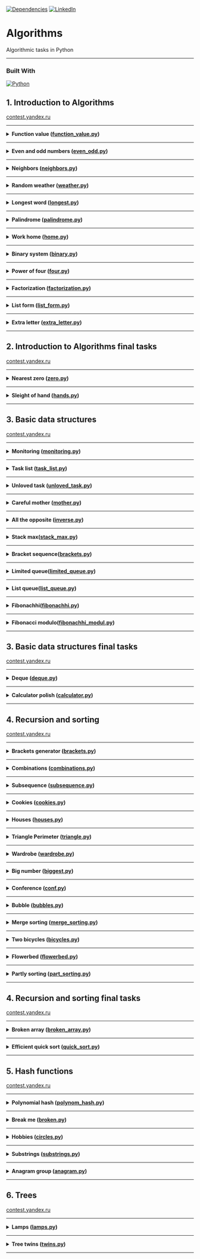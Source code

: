 [![Dependencies][dependency-shield]][dependency-url]
[![LinkedIn][linkedin-shield]][linkedin-url]

# Algorithms

Algorithmic tasks in Python

---

### Built With

[![Python][Python.io]][Python-url]

## 1. Introduction to Algorithms

[contest.yandex.ru](https://contest.yandex.ru/contest/23389/problems/)

---

<details>
<summary>
<b>Function value (<a href="introduction_to_algorithms/function_value.py">function_value.py</a>)</b>
</summary>

#### Description

Vasya is doing a math test: he calculates the value of functions at various points. The weather is fine, and friends
invite Vasya to go for a walk. But the boy decided to finish the test first and only after that go to his friends.
Unfortunately, Vasya does not know how to program yet. But you know how. Help Vasya write the code for the function that
calculates y = ax2 + bx + c. Write a program that will use the coefficients a, b, c and the number x to display the
value of the function at the point x.

#### Enter form

Integers a, x, b, c are given as input separated by a space. At the end of the input is a line break.

#### Expected output

Print one number — the value of the function at the point x.

#### Example

Enter: -8 -5 -2 7
Output: -183

</details>

------

<details>
<summary>
<b>Even and odd numbers (<a href="introduction_to_algorithms/even_odd.py">even_odd.py</a>)</b>
</summary>

#### Description

Imagine an online subway game where the player presses a button and three random numbers appear on the screen. If all
three numbers are of the same parity, the player wins.

Write a program that uses three numbers to determine whether a player has won or not.

#### Enter form

The first line contains three random integers a, b and c. Numbers do not exceed 109 modulo.

#### Expected output

Print "WIN" if the player won, and "FAIL" otherwise.

#### Example

Enter: 7 11 7
Output: WIN

</details>

------
<details>
<summary>
<b>Neighbors (<a href="introduction_to_algorithms/neighbors.py">neighbors.py</a>)</b>
</summary>

#### Description

Given a matrix. You need to write a function that for an element returns all of its neighbors. A neighbor is an element
that is one cell away from the current one to the left, right, up, or down. Diagonal elements are not considered
adjacent.

For example, in matrix A, neighboring elements for (0, 0) will be 2 and 0. And for (2, 1) - 1, 2, 7, 7.

![neighbors.png](neighbors.png)

#### Enter form

The first line contains n — the number of matrix rows. In the second - the number of columns m. The numbers m and n do
not exceed 1000. The next n lines contain a matrix. The elements of the matrix are integers, modulo not exceeding 1000.
The last two lines contain the coordinates of the element whose neighbors are to be found. Indexing starts from zero.

#### Expected output

Type the numbers you need in ascending order, separated by a space.

#### Example

Enter:  
4  
3  
1 2 3  
0 2 6  
7 4 1  
2 7 0  
3  
0

Output: 7 7

</details>

------

<details>
<summary>
<b>Random weather (<a href="introduction_to_algorithms/weather.py">weather.py</a>)</b>
</summary>

#### Description

Your city's weather service has decided to explore the weather in a new way.

Under the air temperature on a particular day, we mean the maximum temperature on that day.

Under the randomness of the weather for n days, the service understands the number of days in which the temperature is
strictly higher than the day before (if such exists) and on the day after the current one (if such exists). For example,
if for 5 days the maximum air temperature was [1, 2, 5, 4, 8] degrees, then the randomness for this period is 2: the
described conditions were fulfilled on the 3rd and 5th days.

Determine the chaotic weather for this period from daily temperature readings.

Note that if the number of readings is n=1, then the only day will be chaotic.

#### Enter form

The first line contains an integer n, the length of the measurement period in days, 1 ≤ n≤ 105. The second line contains
n integers, the temperature values on each of the n days. Temperature values do not exceed 273 modulo.

#### Expected output

Print a single number — randomness for the given period.

#### Example

Enter:  
7  
-1 -10 -8 0 2 0 5

Output: 3

</details>

------

<details>
<summary>
<b>Longest word (<a href="introduction_to_algorithms/longest.py">longest.py</a>)</b>
</summary>

#### Description

To prepare for the seminar, Gaucher should read an article on effective management. Since Gosha wants to plan the day in
advance, he needs to estimate the complexity of the article.

He came up with this evaluation method: a random sentence is taken from the text and the longest word is searched for in
it. Its length will be the conditional complexity of the article.

Help Gosha cope with this task.

#### Enter form

The first line contains the text length L (1 ≤ L ≤ 105).

The next line contains text consisting of lowercase Latin letters and spaces. A word is a sequence of letters not
separated by spaces. Spaces can be at the very beginning of the line and at the very end of it. The text ends with a
line break, this character is not included in the number of other L characters.

#### Expected output

In the first line print the longest word. In the second line print its length. If there are several suitable words,
print the one that occurs first.

#### Example

Enter:  
19  
i love segment tree

Output:  
segment  
7

</details>

------

<details>
<summary>
<b>Palindrome (<a href="introduction_to_algorithms/palindrome.py">palindrome.py</a>)</b>
</summary>

#### Description

Help Vasya understand if the phrase will be a palindrome‎. Only letters and numbers are counted, uppercase and lowercase
letters are considered the same.

The solution should run in O(N), where N is the length of the input string.

#### Enter form

A single line contains a phrase or a word. Letters can only be Latin. The length of the text does not exceed 20,000
characters.

The phrase can consist of lowercase and uppercase Latin letters, numbers, punctuation marks.

#### Expected output

Print "True" if the phrase is a palindrome, and "False" if it is not.

#### Example

Enter: A man, a plan, a canal: Panama

Output: True

</details>

------

<details>
<summary>
<b>Work home (<a href="introduction_to_algorithms/home.py">home.py</a>)</b>
</summary>

#### Description

Vasya has implemented a function that converts an integer from decimal to binary. But it doesn't seem to work out very
well.

Try to write a more efficient program.

Do not use the built-in language tools for converting numbers into binary representation.

#### Enter form

The input is an integer in the range from 0 to 10000.

#### Expected output

Print the binary representation of this number.

#### Example

Enter: 5

Output: 101

</details>

------

<details>
<summary>
<b>Binary system (<a href="introduction_to_algorithms/binary.py">binary.py</a>)</b>
</summary>

#### Description

Timothy wrote down two numbers in the binary system and asked Gosha to print their sum, also in the binary system. The
ability to add binary numbers built into the programming language cannot be used. Help Gosha solve the problem.

The solution should run in O(N), where N is the number of digits of the maximum number in the input.

#### Enter form

Two numbers in binary notation, each on a separate line. The length of each number does not exceed 10,000 characters.

#### Expected output

One number in the binary system.

#### Example

Enter:  
1010  
1011

Output: 10101

</details>

------

<details>
<summary>
<b>Power of four (<a href="introduction_to_algorithms/four.py">four.py</a>)</b>
</summary>

#### Description

Write a program that determines whether a positive integer is a power of 4.

Hint: the power of four will be all numbers of the form 4n, where n is a non-negative integer.

#### Enter form

The input is an integer in the range from 1 to 10000.

#### Expected output

Print "True" if the number is a power of four, "False" otherwise.

#### Example

Enter: 15

Output: False

</details>

------

<details>
<summary>
<b>Factorization (<a href="introduction_to_algorithms/factorization.py">factorization.py</a>)</b>
</summary>

#### Description

The fundamental theorem of arithmetic says: any number can be decomposed into a product of prime factors in a unique
way, up to their permutation. For example:

The number 8 can be represented as 2 × 2 × 2.
The number 50 is like 2 x 5 x 5 (or 5 x 5 x 2, or 5 x 2 x 5). The three variants differ only in the order of the
multipliers.
Factoring a number into prime factors is called factoring a number.

Write a program that factorizes the given number.

#### Enter form

The single line contains the number n (2 ≤ n ≤ 109) to be factorized.

#### Expected output

Print, in non-decreasing order, the prime factors into which the number n is decomposed.

#### Example

Enter: 100

Output: 2 2 5 5

</details>

------

<details>
<summary>
<b>List form (<a href="introduction_to_algorithms/list_form.py">list_form.py</a>)</b>
</summary>

#### Description

Vasya asked Alla to help solve the problem. This time in informatics.

For a non-negative integer X, the list form is an array of its digits from left to right. For example, for 1231 the list
form would be [1,2,3,1]. The input is the number of digits of the number X, the list form of the non-negative number X
and the non-negative number K. The number K does not exceed 10000. The length of the number X does not exceed 1000.

We need to return the list form of the number X + K.

#### Enter form

The first line contains the length of the list form of the number X. The next line contains the list form itself with
digits separated by a space.

The last line contains the number K, 0 ≤ K ≤ 10000.

#### Expected output

Output the list form of the number X+K.

#### Example

Enter:  
4  
1 2 0 0  
34

Output: 1 2 3 4

</details>

------


<details>
<summary>
<b>Extra letter (<a href="introduction_to_algorithms/extra_letter.py">extra_letter.py</a>)</b>
</summary>

#### Description

Vasya really likes problems about strings, so he came up with his own. There are 2 strings s and t, consisting only of
lowercase letters. The string t is obtained by mixing the letters of the string s and adding 1 letter at a random
position. You need to find the added letter.

#### Enter form

The input is strings s and t, separated by a line break. Line lengths do not exceed 1000 characters. Lines are not
empty.

#### Expected output

Print the extra letter.

#### Example

Enter:  
abcd  
abcde

Output: e

</details>

------

## 2. Introduction to Algorithms final tasks

[contest.yandex.ru](https://contest.yandex.ru/contest/23390/problems/)

---

<details>
<summary>
<b>Nearest zero (<a href="introduction_to_algorithms_final_tasks/zero.py">zero.py</a>)</b>
</summary>

#### Description

Timothy is looking for a place to build a house for himself. The street he wants to live on has length n, that is, it
consists of n identical consecutive sections. Each plot is either empty or a house has already been built on it.

Sociable Timothy does not want to live far from other people on this street. Therefore, it is important for him to know
for each site the distance to the nearest empty site. If the plot is empty, this value will be equal to zero - the
distance to itself.

Help Timofey calculate the required distances. For this you have a street map. Houses in the city of Timothy were
numbered in the order in which they were built, so their numbers on the map are not ordered in any way. Empty areas are
marked with zeros.

#### Enter form

The first line contains the length of the street —– n (1 ≤ n ≤ 106). The next line contains n non-negative integers —
the numbers of houses and designations of empty plots on the map (zeroes). It is guaranteed that there is at least one
zero in the sequence. House numbers (positive numbers) are unique and do not exceed 109.

#### Expected output

For each segment, print the distance to the nearest zero. Output the numbers on one line, separating them with spaces.

#### Example

Enter:  
5  
0 1 4 9 0

Output: 0 1 2 1 0

</details>

------

<details>
<summary>
<b>Sleight of hand (<a href="introduction_to_algorithms_final_tasks/hands.py">hands.py</a>)</b>
</summary>

#### Description

The game "Speed typing simulator" is a field of 4x4 keys. In it, at each round, a configuration of numbers and points
appears. Either a dot or a number from 1 to 9 is written on the key.

At time t, the player must simultaneously press all the keys on which the number t is written. Gosha and Timofey can
press k keys each at the same time. If at time t all the necessary keys are pressed, then the players get 1 point.

Find the number of points that Gosha and Timofey can earn if they press the keys together.

![hands.png](hands.png)

#### Enter form

The first line contains an integer k (1 ≤ k ≤ 5).

In the next four lines, the type of the simulator is specified - 4 characters in each line. Each character is either a
dot or a number from 1 to 9. The characters on the same line are consecutive and are not separated by spaces.

#### Expected output

Print a single number, the maximum number of points that Gosha and Timofey can get.

#### Example

Enter:  
2  
1231  
2..2  
2..2  
2..2

Output: 2

</details>

------

## 3. Basic data structures

[contest.yandex.ru](https://contest.yandex.ru/contest/23758/problems/)

---

<details>
<summary>
<b>Monitoring (<a href="basic_data_structures/monitoring.py">monitoring.py</a>)</b>
</summary>

#### Description

Alla received a task related to monitoring the operation of various servers. It is required to understand how long
certain requests are processed on specific servers. This information must be stored in a matrix, where the column number
corresponds to the request ID, and the row number corresponds to the server ID. Alla mixed up rows and columns in
places. It happens to everyone. Help her fix the bug.

There is an m × n matrix. You need to write a function that transposes it.

The transposed matrix is obtained from the original matrix by replacing rows with columns.

For example, for matrix A (on the left), the following matrix will be transposed (on the right):

![monitoring.png](monitoring.png)

#### Enter form

The first line contains the number n — the number of matrix rows.
The second line contains m — the number of columns, m and n do not exceed 1000. The next n lines contain a matrix. The
numbers in it do not exceed 1000 in absolute value.

#### Expected output

The function should print the elements of the list, one per line.

#### Example

Enter:  
4  
3  
1 2 3  
0 2 6  
7 4 1  
2 7 0

Output:
1 0 7 2  
2 2 4 7  
3 6 1 0

</details>

------

<details>
<summary>
<b>Task list (<a href="basic_data_structures/task_list.py">task_list.py</a>)</b>
</summary>

#### Description

Vasya needs to print out his to-do list for today. Help him: write a function that prints all of his cases. It is known
that Vasya has no more than 5000 cases
Attention: in this task it is not necessary to read the input data. You only need to write a function that takes the
head of the list as input and prints its elements. The following is a description of a structure that defines a list
node.

#### Enter form

-||-

#### Expected output

The function should print the elements of the list, one per line.

</details>

------

<details>
<summary>
<b>Unloved task (<a href="basic_data_structures/unloved_task.py">unloved_task.py</a>)</b>
</summary>

#### Description

Vasya thinks about what he can not do from the to-do list that he has compiled. But it seems that all points are very
important! Vasya decides to think of a number and delete the case that goes under this number. The to-do list is
presented as a singly linked list. Write a solution function that takes as input the head of the list and the number of
the case to be deleted and returns the head of the updated list.

Attention: in this task it is not necessary to read the input data. You only need to write a function that takes as
input the head of the list and the number of the element to be removed and returns the head of the updated list.

#### Enter form

-||-

#### Expected output

Return the head of the list that has the desired element removed.

</details>

------

<details>
<summary>
<b>Careful mother (<a href="basic_data_structures/mother.py">mother.py</a>)</b>
</summary>

#### Description

Vasya's mother wants to know what her son plans to do and when. Help her: write a solution function that determines the
index of the first occurrence of the value passed to it as input in the linked list, if the value is present.
Attention: in this task it is not necessary to read the input data. You only need to write a function that takes the
head of the list and the element you are looking for as input, and returns an integer - the index of the found element
or -1.

#### Enter form

The input function takes the head of a singly linked list and the element to be found. The list length does not exceed
10000 elements. The list is never empty.

#### Expected output

The function returns the index of the first occurrence of the searched element in the list (indexing starts from zero).
If the element is not found, -1 should be returned.

</details>

------

<details>
<summary>
<b>All the opposite (<a href="basic_data_structures/inverse.py">inverse.py</a>)</b>
</summary>

#### Description

Vasya decided to confuse his mother by doing things in reverse order. His to-do list is now stored in a doubly linked
list. Write a function that returns a list in reverse order.
Attention: in this task it is not necessary to read the input data. You only need to write a function that takes the
head of a doubly linked list as input and returns the head of a reversed list. Below is a description of the structure
that defines the top of the list.

#### Enter form

The function takes as input a single argument, the head of a doubly linked list.
The list length does not exceed 1000 elements. The list is never empty.

#### Expected output

The function should return the head of the expanded list.

</details>

------

<details>
<summary>
<b>Stack max(<a href="basic_data_structures/stack_max.py">stack_max.py</a>)</b>
</summary>

#### Description

You need to implement a StackMax class that supports the operation of determining the maximum among all elements in the
stack. The class must support the operations push(x), where x is an integer, pop() and get_max().

#### Enter form

The first line contains one number n — the number of commands, which does not exceed 10000. The next n lines contain
commands. Commands can be of the following types:

push(x) - push the number x to the stack;
pop() - remove a number from the top of the stack;
get_max() - print the maximum number on the stack;
If the stack is empty, print "None" when calling the get_max() command, and "error" for the pop() command.

#### Expected output

For each get_max() command, print the result of its execution. If the stack is empty, print "None" for the get_max()
command. If there is a removal from an empty stack, print "error".

#### Example

Enter:  
8  
get_max  
push 7  
pop  
push -2  
push -1  
pop  
get_max  
get_max

Output:  
None  
-2  
-2

</details>

------

<details>
<summary>
<b>Bracket sequence(<a href="basic_data_structures/brackets.py">brackets.py</a>)</b>
</summary>

#### Description

Here is the task that Timofey offered at the interview to one of the candidates. If you have not come across it yet,
then you will surely come across it - it is quite popular.

Given a bracket sequence. We need to determine if it is correct.

We will adhere to the following definition:

the empty string is a valid bracket sequence;
a regular bracket sequence taken in brackets of the same type is a regular bracket sequence;
a correct bracket sequence with a correct bracket sequence attached to the left or right is also correct.
The input is a sequence of brackets of three types: [], (), {}.
Write a function is_correct_bracket_seq that takes a bracket sequence as input and returns True if the sequence is
correct, False otherwise.

#### Enter form

The input is a single string containing a bracket sequence. The brackets are written in a row, without spaces.

#### Expected output

Print "True" or "False".

#### Example

Enter:  
8  
get_max  
push 7  
pop  
push -2  
push -1  
pop  
get_max  
get_max

Output:  
None  
-2  
-2

</details>

------

<details>
<summary>
<b>Limited queue(<a href="basic_data_structures/limited_queue.py">limited_queue.py</a>)</b>
</summary>

#### Description

Astrologers have announced a day of limited queues. Timofey needs to write a MyQueueSized class that takes a max_size
parameter, which means the maximum allowable number of elements in the queue.

Help him - implement a program that will emulate the operation of such a queue. The functions to be supported are
described in the input format.

#### Enter form

The first line contains one number — the number of commands, it does not exceed 5000.
The second line specifies the maximum allowable queue size, it does not exceed 5000.
The commands follow, one per line. Commands can be of the following types:

push(x) - add the number x to the queue;
pop() - remove a number from the queue and print;
peek() - print the first number in the queue;
size() - return the size of the queue;
If the allowed queue size is exceeded, "error" should be displayed. When calling the pop() or peek() operations on an
empty queue, output "None".

#### Expected output

Print the results of the desired commands, one per line.

#### Example

Enter:  
8  
2  
peek  
push 5  
push 2  
peek  
size  
size  
push 1  
size

Output:  
None  
5  
2  
2  
error  
2

</details>

------

<details>
<summary>
<b>List queue(<a href="basic_data_structures/list_queue.py">list_queue.py</a>)</b>
</summary>

#### Description

Timothy's favorite variant of a queue is a queue written using a linked list. Help him make it happen. The queue must
support the execution of three commands:

get() - get the element at the head of the queue and remove it. If the queue is empty, print "error".
put(x) - add the number x to the queue
size() - display the current size of the queue

#### Enter form

The first line contains the number of commands n — an integer not exceeding 1000. Each of the next n lines contains
commands one line at a time.

#### Expected output

Print the answer to each query, one per line.

#### Example

Enter:  
10  
put -34  
put -23  
get  
size  
get  
size  
get  
get  
put 80  
size

Output:  
-34  
1  
-23  
0  
error  
error  
1

</details>

------

<details>
<summary>
<b>Fibonachhi(<a href="basic_data_structures/fibonachhi.py">fibonachhi.py</a>)</b>
</summary>

#### Description

Timothy had n (0≤n≤32) trainees. Each trainee wanted to be better than their predecessors, so
the i-trainee made as many commits as the sum of the previous two trainees. The first two interns were less proactive -
they made one commit each.
Let Fi - number of commits made i-trainee (trainees are numbered from zero). Then the following is done:
F0=F1=1. For all i≥2 it will be Fi=F(i−1)+F(i−2).Determine how much code the next intern will write - find Fn.
The solution must be implemented recursively.

#### Enter form

The input is n - is an integer in the range 0-32.

#### Expected output

Need to withdraw Fn.

#### Example

Enter:  5

Output:  8

</details>

------

<details>
<summary>
<b>Fibonacci modulo(<a href="basic_data_structures/fibonachhi_modul.py">fibonachhi_modul.py</a>)</b>
</summary>

#### Description

Timofey had a lot of trainees, as many as N (0 ≤ N ≤ 106) people. Each trainee wanted to be better than their
predecessors, so the i-th trainee made as many commits as the sum of the two previous trainees did. The first two
interns were less proactive - they made one commit each.

Let Fi be the number of commits made by the i-th trainee (the trainees are numbered from zero). The first two trainees
made one commit each: F0=F1=1. For all i≥ 2 we have Fi=Fi−1+Fi−2.

Determine how much code the next trainee will write - find the last k digits of the number Fn.

#### Enter form

The first line contains two space-separated integers n (0 ≤ n ≤ 106) and k (1 ≤ k ≤ 8).

#### Expected output

Print a single number, the last k digits of Fn.

If the desired number has less than k digits, then print the number itself without leading zeros.

#### Example

Enter:  10 1

Output:  9

</details>

------

## 3. Basic data structures final tasks

[contest.yandex.ru](https://contest.yandex.ru/contest/23759/problems)

---

<details>
<summary>
<b>Deque (<a href="basic_data_structures_final_tasks/deque.py">deque.py</a>)</b>
</summary>

#### Description

Gosha implemented the Dec data structure, the maximum size of which is determined by a given number. Methods push_back(
x), push_front(x), pop_back(), pop_front() worked correctly. But, if there were many elements in the deck, the program
worked for a very long time. The fact is that not all operations were performed in O(1). Help Gosh! Write an efficient
implementation.

Attention: when implementing, use a ring buffer.

#### Enter form

The first line contains the number of commands n — an integer not exceeding 100000. The second line contains the number
m — the maximum deque size. It does not exceed 50000. The next n lines contain one of the commands:

push_back(value) - add an element to the end of the deque. If the deque already contains the maximum number of elements,
print "error".  
push_front(value) - add an element to the front of the deque. If the deque already contains the maximum number of
elements, print "error".  
pop_front() - Display the first element of the deque and remove it. If deque was empty, print "error".  
pop_back() - print the last element of the deque and remove it. If deque was empty, print "error".
Value is an integer, modulo not exceeding 1000.

#### Expected output

Print the result of each command on a separate line. No output is required for successful push_back(x) and push_front(x)
requests.

#### Example

Enter:  
7  
10  
push_front -855  
push_front 0  
pop_back  
pop_back  
push_back 844  
pop_back  
push_back 823

Output:  
-855  
0  
844

</details>

------

<details>
<summary>
<b>Calculator polish (<a href="basic_data_structures_final_tasks/calculator.py">calculator.py</a>)</b>
</summary>

#### Description

The task is related to reverse Polish notation. It is used to parse arithmetic expressions. It is also sometimes called
postfix notation.

In postfix notation, the operands are placed before the operator signs.

Example 1:
3 4+
means 3 + 4 and equals 7

Example 2:
12 5 /
Since the division is integer, the result is 2.

Example 3:
10 2 4 * -
means 10 - 2 * 4 and equals 2

Let's take a closer look at the last example:

The * sign is immediately after the numbers 2 and 4, which means that you need to apply the operation that this sign
denotes to them, that is, multiply these two numbers. As a result, we get 8.

After that, the expression will take the form:

10 8 -

The minus operation must be applied to the two numbers preceding it, that is, 10 and 8. As a result, we get 2.

Let's consider the algorithm in more detail. To implement it, we will use the stack.

To calculate the value of an expression written in reverse Polish notation, you need to read the expression from left to
right and follow these steps:

Input character processing:
If an operand is given as input, it is pushed onto the top of the stack.
If an operation sign is given to the input, then this operation is performed on the required number of values taken from
the stack in the order of addition. The result of the performed operation is placed on the top of the stack.
If the input character set is not fully processed, go to step 1.
After the input character set has been completely processed, the result of the expression evaluation is at the top of
the stack. If there are several numbers left on the stack, then only the top element should be displayed.
A note about negative numbers and division: in this problem, division refers to mathematical integer division. This
means that it always rounds down. Namely: if a / b = c, then b ⋅ c is the largest number that does not exceed a and is
simultaneously divisible by b without remainder.

For example, -1 / 3 = -1. Be careful: in C++, Java, and Go, for example, number division works differently.

In the current problem, it is guaranteed that there is no division by a negative number.

#### Enter form

The single line contains an expression written in reverse Polish notation. Numbers and arithmetic operations are written
with a space.

Operations can be given as input: +, -, *, / and numbers, modulo not exceeding 10000.

It is guaranteed that the value of intermediate expressions in the test data modulo is not more than 50000.

#### Expected output

Print a single number — the value of the expression.

#### Example

Enter: 7 2 + 4 * 2 +

Output: 38

</details>

------

## 4. Recursion and sorting

[contest.yandex.ru](https://contest.yandex.ru/contest/24734/problems/)

---

<details>
<summary>
<b>Brackets generator (<a href="recursion_sorting/brackets.py">brackets.py</a>)</b>
</summary>

#### Description

Rita, on behalf of Timothy, puts things in order in the correct bracket sequences (PSP), consisting only of
parentheses (). To do this, it needs to generate all PSPs of length 2n in alphabetical order — the alphabet consists
of ( and ) and the opening parenthesis comes before the closing one.

Help Rita — write a program that, given n, will output all the PSPs in the required order.

Let's consider the second example. It is necessary to derive the PSP from four characters. There are only two of them:

(())
()()
(()) comes before ()(), since their first character is the same, and the second position of the first PSP is (, which
comes before ).

#### Enter form

The function takes n as input, an integer from 0 to 10.

#### Expected output

The function should print all possible bracket sequences of the given length in alphabetical (lexicographical) order.

#### Example

Enter: 3

Output:  
((()))  
(()())  
(())()  
()(())  
()()()

</details>

------

<details>
<summary>
<b>Combinations (<a href="recursion_sorting/combinations.py">combinations.py</a>)</b>
</summary>

#### Description

On the keyboard of old mobile phones, each number corresponded to several letters. Like that:

2:'abc',  
3:'def',  
4:'ghi',  
5:'jkl',  
6:'mno',  
7:'pqrs',  
8:'tuv',  
9:'wxyz'

You know in what order the phone buttons were pressed, excluding repetitions. Type all combinations of letters that can
be typed in such a sequence of clicks.

#### Enter form

The input is a string consisting of numbers 2-9 inclusive. The string length does not exceed 10 characters.

#### Expected output

Output all possible combinations of letters separated by spaces.

#### Example

Enter: 23

Output: ad ae af bd be bf cd ce cf

</details>

------

<details>
<summary>
<b>Subsequence (<a href="recursion_sorting/subsequence.py">subsequence.py</a>)</b>
</summary>

#### Description

Gosha likes to play the game "Subsequence": given 2 strings, and you need to figure out if the first one is a
subsequence of the second one. When the lines are long enough, it's very difficult to answer this question just by
looking at them. Help Gosha write a function that solves this problem.

#### Enter form

The first line contains the string s.

The second contains the string t.

Both strings consist of small Latin letters, string lengths do not exceed 150000. The strings cannot be empty.

#### Expected output

Print True if s is a subsequence of t, otherwise False.

#### Example

Enter:  
abc  
ahbgdcu

Output: True

</details>

------

<details>
<summary>
<b>Cookies (<a href="recursion_sorting/cookies.py">cookies.py</a>)</b>
</summary>

#### Description

Vasya's classmates came to visit. His mother decided to treat the children with cookies.

But not everything is so simple. Cookies can be of different sizes. And every child has a greed factor - the minimum
size of a cookie that he will take. We need to find out how many guys will be satisfied in the best case, when they
perform optimally.

Each child can take no more than one cookie.

#### Enter form

The first line contains n — the number of children.

The second contains n space-separated numbers, each of which is the child's greed factor. These are natural numbers not
exceeding 1000.

The next line contains number m, the number of cookies.

Next — m natural numbers separated by a space — the size of the cookies. The sizes of cookies do not exceed 1000.

Both numbers n and m do not exceed 10000.

#### Expected output

You need to print one number - the number of children who will be satisfied

#### Example

Enter:  
2  
1 2  
3  
2 1 3

Output: 2

</details>

------

<details>
<summary>
<b>Houses (<a href="recursion_sorting/houses.py">houses.py</a>)</b>
</summary>

#### Description

Timofey decided to buy several houses in the famous Algos archipelago among developers. He found n ads for sale, where
the cost of each house is indicated in Algos francs. And Timothy has k francs. Help him determine what is the largest
number of houses on the Algos he can buy for this money.

#### Enter form

The first line contains space-separated natural numbers n and k.

n is the number of houses that Timofey considers, it does not exceed 100,000;

k - total budget, does not exceed 100000;

The next line contains n house prices separated by a space. Each of the numbers does not exceed 100000. All values are
natural numbers.

#### Expected output

Print a single number — the maximum number of houses that Timothy can buy.

#### Example

Enter:  
3 1000  
350 999 200

Output: 2

</details>

------

<details>
<summary>
<b>Triangle Perimeter (<a href="recursion_sorting/triangle.py">triangle.py</a>)</b>
</summary>

#### Description

Before going to bed, Rita decided to play a game on her phone. An array of integers is given, in which each element
represents the length of a side of a triangle. It is necessary to determine the maximum possible perimeter of a triangle
made up of sides with lengths from a given array. Help Rita finish the game as soon as possible and go to bed.

Recall that three segments with lengths a ≤ b ≤ c can form a triangle if the triangle inequality holds: c < a + b

Let's take an example:
given the lengths of the sides 6, 3, 3, 2. Let's try to choose 6 as the largest side. The triangle inequality cannot be
satisfied, since 3, 3, 2 are left - the maximum sum of them is 6.

Without the six, the remaining three segments already form a triangle with sides 3, 3, 2.
The inequality is true: 3 < 3+ 2. The perimeter is 3 + 3 + 2 = 8.

#### Enter form

The first line contains the number of segments n, 3≤ n≤ 10000.

The second line contains n non-negative numbers not exceeding 10,000, the lengths of the segments.

#### Expected output

You need to print one number - the largest perimeter of the triangle.

It is guaranteed that there is always a triple of numbers that can form a triangle.

#### Example

Enter:  
4  
6 3 3 2

Output: 8

</details>

------

<details>
<summary>
<b>Wardrobe (<a href="recursion_sorting/wardrobe.py">wardrobe.py</a>)</b>
</summary>

#### Description

Rita decided to keep only three colors of clothes: pink, yellow and crimson. With the other colors out of the way, Rita
wanted to sort her new wardrobe by color. First, things should go pink, then - yellow, and at the end - raspberry. Help
Rita cope with this task.

#### Enter form

The first line contains the number of items in the wardrobe: n - it does not exceed 1000000. The second line contains an
array that specifies the color for each item. Pink is 0, yellow is 1, magenta is 2.

#### Expected output

It is necessary to output the colors of objects in the correct order, separated by a space.

#### Example

Enter:  
7  
0 2 1 2 0 0 1

Output: 0 0 0 1 1 2 2

</details>

------

<details>
<summary>
<b>Big number (<a href="recursion_sorting/biggest.py">biggest.py</a>)</b>
</summary>

#### Description

In the evening, the guys decided to play the game "Big Number".
Numbers are given. It is necessary to determine what is the largest number that can be formed from them.

#### Enter form

The first line contains n — the number of numbers. It does not exceed 100.
The second line contains n space-separated non-negative numbers, each of which does not exceed 1000.

#### Expected output

You need to print the largest number that can be made from the given numbers.

#### Example

Enter:  
3  
15 56 2

Output: 56215

</details>

------

<details>
<summary>
<b>Conference (<a href="recursion_sorting/conf.py">conf.py</a>)</b>
</summary>

#### Description

The IT conference was attended by students from different universities from all over the country. For each student, the
ID of the university where he studies is known.

Timofey suggested to Rita to find out from which k universities the largest number of students came to the conference.

#### Enter form

The first line gives the number of students in the list — n (1 ≤ n ≤ 15,000).

The second line contains n space-separated integers — the university ID of each student. Each number ranges from 0 to
10,000.

The third line contains one number k.

#### Expected output

Print space-separated k IDs of universities with the maximum number of participants. They should be sorted in descending
order of popularity (by the number of guests from a particular university). If more than one university has the same
number of students, then display their IDs in ascending order.

#### Example

Enter:  
7  
1 2 3 1 2 3 4  
3

Output: 1 2 3

</details>

------

<details>
<summary>
<b>Bubble (<a href="recursion_sorting/bubbles.py">bubbles.py</a>)</b>
</summary>

#### Description

At each iteration, we go through the array, comparing pairs of adjacent elements in turn. If the element at position I
is greater than the element at position i + 1, swap them. After the first iteration, the largest element will pop up at
the end of the array.

We go through the array, performing the specified actions until, at the next iteration, it turns out that the exchanges
are no longer needed, that is, the array has already been sorted.

After no more than n – 1 iterations, the execution of the algorithm ends, since at each iteration at least one element
is in the correct position.

Help Gosha write the code for the algorithm.

#### Enter form

The first line contains a natural number n — the length of the array, 2 ≤ n ≤ 1000.
The second line contains n space-separated integers.
Each of the numbers does not exceed 1000 in absolute value.

Note that only 2 rows need to be read: the value n and the input array.

#### Expected output

After each pass through the array, on which some elements are swapped, output its intermediate state.
Thus, if the sorting is completed in k iterations changing the array, then you need to output k lines with n numbers
each — the elements of the array after each of the iterations.
If the array was originally sorted, then just output it.

#### Example

Enter:  
5  
4 3 9 2 1

Output:  
3 4 2 1 9  
3 2 1 4 9  
2 1 3 4 9  
1 2 3 4 9

</details>

------

<details>
<summary>
<b>Merge sorting (<a href="recursion_sorting/merge_sorting.py">merge_sorting.py</a>)</b>
</summary>

#### Description

Gaucher was given the task of writing a beautiful merge sort. Therefore, Gaucher must implement separately the merge
function and the merge_sort function.

* The merge function takes two sorted arrays, merges them into one sorted array, and returns it. If the required
  signature
  is merge(array, left, mid, right), then the first array is given as a half-interval [left,mid) array, and the second -
  a half-interval [mid,right) array.
* The merge_sort function takes some subarray to be sorted. A subarray is defined by a half-interval - its beginning and
  end. The function must sort the subarray passed to it, it does not return anything.
* The merge_sort function splits a half-interval into two halves and recursively calls the sort separately for each.
  Then the two sorted arrays are merged into one using merge.

Note that it is the half-intervals that are passed to the function. [begin,end), that is, the right end is not included.
For example, if you call merge_sort(arr, 0, 4), where arr=[4,5,3,0,1,2], then
only the first four elements will be sorted, the modified array will look like arr=[0,3,4,5,1,2].
Implement these two functions.

#### Enter form

The array passed to the function consists of integers not exceeding in absolute value 10(9). The length of the range to
be sorted does not exceed 10(5).

</details>

------

<details>
<summary>
<b>Two bicycles (<a href="recursion_sorting/bicycles.py">bicycles.py</a>)</b>
</summary>

#### Description

Vasya decided to save up money for two identical bicycles - for himself and his sister. Vasya has a piggy bank, into
which he can add money every day (if, of course, he has such a financial opportunity). In the process of accumulation,
Vasya does not take money out of the piggy bank.

You have information about the growth of Vasya's savings - how much money Vasya had in the piggy bank on each day.

Your task is to determine, given the cost of the bicycle,

the first day on which Vasya could buy one bike,
and the first day Vasya could buy two bicycles.

#### Enter form

The first line contains the number of days n during which Vasya's savings were observed. 1 ≤ n ≤ 10(6).

The next line contains n non-negative integers. The numbers are in non-decreasing order. Each of the numbers does not
exceed 10(6).

The third line contains a positive integer s — the cost of the bike. This number does not exceed 10(6).

#### Expected output

You need to display two numbers — the numbers of days according to the condition of the problem.

If the required amount was not found in the piggy bank, you need to return -1 instead of the day number.

#### Example

Enter:  
6  
1 2 4 4 4 4  
3

Output: 3 -1

</details>

------

<details>
<summary>
<b>Flowerbed (<a href="recursion_sorting/flowerbed.py">flowerbed.py</a>)</b>
</summary>

#### Description

Alla wanted to have narrow flower beds with tulips under her window. On the diagram of the land plot, flower beds are
indicated simply by horizontal segments lying on one straight line. n gardeners were hired for landscaping. Each of them
processed some segment on the diagram. The process was not very well organized, sometimes the same segment or part of it
could be processed by several gardeners at once. Thus, the segments cultivated by two different gardeners merge into
one. The continuous processed segment will then become a flower bed. It is necessary to determine the boundaries of
future flower beds.
Consider examples.
Example 1:
Two identical segments [7,8] and [7,8] merge into one, but then they are covered by a segment [6,10]. Thus, we have two
flower beds with coordinates [2,3] and [6,10].
Example 2
Segments [2,3],[3,4] and [3,4] merge into one piece [2,4]. Line segment [5,6] does not merge with anyone, add it to the
answer.

#### Enter form

327 / 5,000
Translation results
Translation result
The first line contains the number of gardeners n. The number of gardeners does not exceed 100000.In the next n the rows
contain space-separated coordinates of the flowerbeds in the following format: start end, where start is the
start coordinate, end is the end coordinate. Both numbers are integers, non-negative and do not exceed 10(7) start is
strictly less than end.

#### Expected output

You need to display the coordinates of each of the resulting flower beds in separate lines. The data should be displayed
in sorted order - first the flowerbeds with smaller coordinates, then - with larger ones.

#### Example

Enter:  
4  
7 8  
7 8  
2 3  
6 10

Output:   
2 3  
6 10

</details>

------


<details>
<summary>
<b>Partly sorting (<a href="recursion_sorting/part_sorting.py">part_sorting.py</a>)</b>
</summary>

#### Description

After Gosha learned about merge sort and quick sort, he decided to come up with his own sorting method, which would
involve dividing the data into parts.
He named his sorting Partial.
This method can sort n unique numbers a1, a2, … , an ranging from 0 to n - 1.
The sorting algorithm consists of three steps:

* Split the original sequence into k blocks B1, …, Bk. Blocks can have different sizes. If block size i is si, then B1
  ={
  a1, …, as1 }, B2 = { as1 + 1, … , as1 + s2 } and so on.
* Sort each of the blocks.
* Merge blocks - write first the sorted block B1, then B2, ... , Bk

Partial sorting is better than normal sorting if, in the first paragraph, we can break the sequence into a large
number of blocks. However, not every such partition is suitable. Determine the maximum number of blocks into which the
original sequence can be divided in order for the sort to work correctly.
Consider an example: a = [3, 2, 0, 1, 4, 6, 5].
The minimum size of the first block B1 is 4. If we take only the first two elements, then the sorted sequence will
start with a two, which is wrong. If you take the first three elements, then the sequence will start from zero, but
after it immediately go two. The first four elements already guarantee the correct prefix after the blocks are merged.
The four can be taken as an independent block of one element. The last two elements must be combined into a third block.
Thus:

B1 = { 3, 2, 0, 1 }
B2 = {4}
B3 = { 6, 5 }

In this example, the answer is 3. The maximum number of blocks is three.

#### Enter form

The first line contains n — the number of numbers to sort (n ≤ 1000).
The next line contains numbers from 0 to n - 1, which must be divided into blocks.

#### Expected output

Output the maximum number of blocks into which data can be divided using the Partial sort method.

#### Example

Enter:  
5  
1 0 2 3 4

Output: 4

</details>

------

## 4. Recursion and sorting final tasks

[contest.yandex.ru](https://contest.yandex.ru/contest/24735/problems/)

---

<details>
<summary>
<b>Broken array (<a href="recursion_sorting_final_tasks/broken_array.py">broken_array.py</a>)</b>
</summary>

#### Description

Alla made a mistake when copying from one data structure to another. She stored an array of numbers in a ring buffer.
The array was sorted in ascending order, and it was possible to find an element in it in logarithmic time. Alla copied
the data from the ring buffer into a regular array, but shifted the data of the original sorted sequence. Now the array
is not sorted. However, it is necessary to provide the ability to find an element in it for O(log n).
It can be assumed that the array contains only unique elements.

#### Enter form

The function takes an array of natural numbers and the desired number k. The length of the array does not exceed 10000.
Array elements and number k do not outweigh 10000. In the examples:
The first line contains a number n -- is the length of the array.
The second line contains a positive number - k is the desired element.
Further, in the line, separated by a space, is written n natural numbers are array elements.

#### Expected output

The function must return the index of the element equal to k, if there is one in the array (numbering from zero). If the
element is not found, the function should return − 1. The array cannot be changed.
To cut off inefficient solutions, your function will run from 100000 to 1000000 once.

#### Example

Enter:  
9  
5  
19 21 100 101 1 4 5 7 12

Output: 6

</details>

------

<details>
<summary>
<b>Efficient quick sort (<a href="recursion_sorting_final_tasks/quick_sort.py">quick_sort.py</a>)</b>
</summary>

#### Description

Timofey decided to organize a sports programming competition to find talented interns. Tasks are selected, participants
are registered, tests are written. It remains to figure out how the winner will be determined at the end of the
competition.

Each participant has a unique login. When the competition ends, two indicators will be attached to it: the number of
solved problems Pi and the size of the penalty Fi. The penalty is calculated for unsuccessful attempts and time spent on
the task.

Timofey decided to sort the table of results in the following way: when comparing two participants, the one with more
problems solved will go higher. If the number of solved problems is equal, the participant with the lowest penalty goes
first. If the penalties are the same, then the first one will be the one whose login comes earlier in alphabetical (
lexicographical) order.

Timofey ordered sweatshirts for the winners and went to the store to pick them up the day before. In his absence, he
commissioned you to implement a quick sort algorithm for the results table. Since Timothy loves sports programming and
doesn't like wasting RAM, your sorting implementation cannot consume O(n) additional memory for intermediate data (this
modification of quicksort is called "in-place").

How in-place quick sort works
As in the case of normal quicksort, which uses additional memory, you need to select a pivot element (eng. pivot), and
then reorder the array. Let's make it so that at first there are elements that do not exceed the pivot, and then -
greater than the pivot.

The sort is then called recursively on the two resulting parts. It is at the stage of dividing elements into groups in
the usual algorithm that additional memory is used. Now let's figure out how to implement this in-place step.

Suppose we have somehow chosen a reference element. Let's get two pointers left and right, which will initially point to
the left and right ends of the segment, respectively. Then we will move the left pointer to the right until it points to
an element smaller than the reference one. Similarly, we move the right pointer to the left while it is on the element
that exceeds the reference one. As a result, it turns out that to the left of left all elements exactly belong to the
first group, and to the right of right - to the second. Elements with pointers are out of order. Let's swap them (most
programming languages use the swap() function) and advance pointers to the next elements. We will repeat this action
until left and right collide.
The figure shows an example of splitting at pivot=5. The left pointer is blue, the right pointer is orange.

![quick_sort.png](quick_sort.png)

#### Enter form

The first line contains the number of participants n, 1 ≤ n ≤ 100 000.
Each of the next n lines contains information about one of the participants.
The i-th participant is described by three parameters:

* a unique login (a string of small Latin letters no longer than 20)
* the number of solved problems Pi
* fi fine
  Fi and Pi are integers ranging from 0 to 109.

#### Expected output

For a sorted list of participants, print their logins in order, one per line.

#### Example

Enter:  
5  
alla 4 100  
gena 6 1000  
gosha 2 90  
rita 2 90  
timofey 4 80

Output:  
gena  
timofey  
alla  
gosha  
rita

</details>

------

## 5. Hash functions

[contest.yandex.ru](https://contest.yandex.ru/contest/24734/problems/)

---

<details>
<summary>
<b>Polynomial hash (<a href="hash_functions/polynom_hash.py">polynom_hash.py</a>)</b>
</summary>

#### Description

Alla really liked the algorithm for calculating a polynomial hash. Help her write a function that computes the hash of
the string s. In this task, it is necessary to use their codes in the ASCII table as the values of individual
characters.

The polynomial hash is calculated using the formula:
![hash.png](hash.png)

#### Enter form

The first line contains a number a (1 ≤ a ≤ 1000) – the basis by which the hash is calculated.

The second line contains a number m (1 ≤ m ≤ 109) which is the modulus.

The third line contains a string s (0 ≤ |s| ≤ 106) consisting of uppercase and lowercase Latin letters.

#### Expected output

Print a non-negative integer - the hash of the given string.

#### Example

Enter:  
123  
100003  
hash

Output:   6080

</details>

------

<details>
<summary>
<b>Break me (<a href="hash_functions/broken.py">broken.py</a>)</b>
</summary>

#### Description

Gosha wrote a program that compares strings solely by their hashes. If the hash is equal, then the strings are equal.
Timothy saw this disgrace and instructed you to break Gosha's program so that the rest would be disrespectful.

In this problem, you will only need to find two different strings that, for a given hash function, will give the same
value.

Gosh uses the following hash function:
![hash.png](hash.png)

for a = 1000 and m = 123 987 123.
In this task, it is necessary to use their codes in the ASCII table as the values of individual characters.

#### Enter form

In the task, the only test without input

#### Expected output

Send two lines, one per line. Lines can only consist of small Latin letters and should not exceed 1000 characters each.
You don't need to send a code. The lines from the example cannot be used.

#### Example

Enter:  
ezhgeljkablzwnvuwqvp  
gbpdcvkumyfxillgnqrv

</details>

------

<details>
<summary>
<b>Hobbies (<a href="hash_functions/circles.py">circles.py</a>)</b>
</summary>

#### Description

In the company where Timofey works, they take care of the leisure of employees and arrange various circles of interest.
When someone signs up for a class, the name of the circle is entered into the log.

Based on the entries in the log, make a list of all circles that at least one person goes to.

#### Enter form

The first line contains a natural number n, not exceeding 10 000 - the number of entries in the log.

The next n lines contain the names of circles.

#### Expected output

Print the unique names of the circles, one per line, in the order they appear in the input.

#### Example

Enter:  
8  
вышивание крестиком  
рисование мелками на парте  
настольный керлинг  
настольный керлинг  
кухня африканского племени ужасмай  
тяжелая атлетика  
таракановедение  
таракановедение

Output:  
вышивание крестиком  
рисование мелками на парте  
настольный керлинг  
кухня африканского племени ужасмай  
тяжелая атлетика  
таракановедение

</details>

------

<details>
<summary>
<b>Substrings (<a href="hash_functions/substrings.py">substrings.py</a>)</b>
</summary>

#### Description

The input is a string. It is necessary to determine the length of the largest substring that does not contain repeated
characters.

#### Enter form

One line consisting of lowercase Latin letters. The string length does not exceed 10,000.

#### Expected output

Output a natural number — the answer to the problem.

#### Example

Enter:  abcabcbb  
Output:  3

</details>

------

<details>
<summary>
<b>Anagram group (<a href="hash_functions/anagram.py">anagram.py</a>)</b>
</summary>

#### Description

Vasya decided to get rid of problems with pronunciation and become a singer. He turned to a speech pathologist for help.
He advised Vasya to perform an exercise called anagram grouping. As a preparatory step, you need to choose from a
variety of anagram strings.

Anagrams are strings that are obtained from each other by permuting characters. For example, the strings "SILENT" and "
LISTEN" are anagrams.

Help Vasya find anagrams.

#### Enter form

The first line contains a number n — the number of lines.

Then n lines are written into the line separated by a space.

n does not exceed 6000. The length of each line is no more than 100 characters.

#### Expected output

You need to output in sorted order the indexes of strings that are anagrams.

Each index group should be displayed on a separate line. Indexes within the same group must be sorted in ascending
order. Groups among themselves must be sorted in ascending order of the first index.

Please note that an anagram group can also consist of one line. For example, if there are no anagrams in the original
set, then you need to output n groups, each of which consists of one index.

#### Example

Enter:  
6  
tan eat tea ate nat bat

Output:  
0 4  
1 2 3  
5

</details>

------

## 6. Trees

[contest.yandex.ru](https://contest.yandex.ru/contest/26207/problems/)

---

<details>
<summary>
<b>Lamps (<a href="trees/lamps.py">lamps.py</a>)</b>
</summary>

#### Description

Gosha hung a garland on the wall in the form of a binary tree, in the nodes of which there are light bulbs. Each light
bulb has its own brightness. The light bulb brightness level corresponds to the number located in the tree node. Help
Gosha find the brightest bulb in the garland, that is, the one with the highest brightness.

![lamps.png](lamps.png)

#### Enter form

The input is the root of the tree.

#### Expected output

The function should return the maximum brightness value in the tree node.

</details>

------

<details>
<summary>
<b>Tree twins (<a href="trees/twins.py">twins.py</a>)</b>
</summary>

#### Description

Gaucher was given two trees for his birthday. Timothy said that they are exactly the same. But, according to Gosha, they
are different.
Help resolve this philosophical debate!

![twins.png](twins.png)

#### Enter form

The roots of two trees are fed into the entrance.

#### Expected output

The function should return True if the trees are twins. Otherwise - False.

</details>

------

<!-- MARKDOWN LINKS & IMAGES -->

[dependency-shield]: https://img.shields.io/badge/Dependency_Graph-darkgreen?style=for-the-badge

[dependency-url]: https://github.com/Lesash13/algoritms/network/dependencies

[linkedin-shield]: https://img.shields.io/badge/-LinkedIn-black.svg?style=for-the-badge&logo=linkedin&colorB=darkblue

[linkedin-url]: https://www.linkedin.com/in/victoriya-mitrofanova-96839278/

[Python.io]: https://img.shields.io/badge/-Python-yellow?style=for-the-badge&logo=python

[Python-url]: https://www.python.org/
